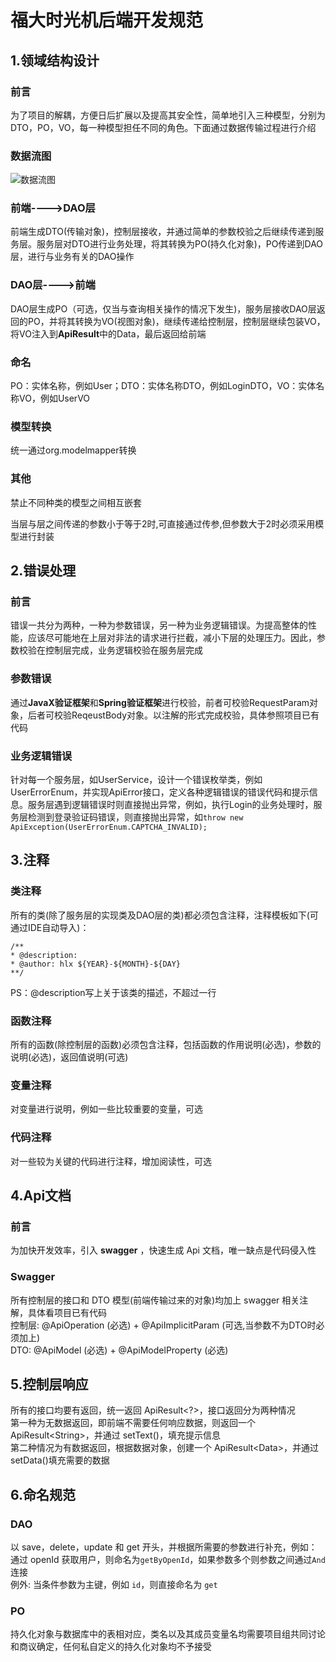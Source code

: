 ﻿# 福大时光机后端开发规范

## 1.领域结构设计

### 前言

为了项目的解耦，方便日后扩展以及提高其安全性，简单地引入三种模型，分别为 DTO，PO，VO，每一种模型担任不同的角色。下面通过数据传输过程进行介绍

### 数据流图

![数据流图](http://hlx-blog.oss-cn-beijing.aliyuncs.com/18-10-2/69099030.jpg)

### 前端---->DAO层

前端生成DTO(传输对象)，控制层接收，并通过简单的参数校验之后继续传递到服务层。服务层对DTO进行业务处理，将其转换为PO(持久化对象)，PO传递到DAO层，进行与业务有关的DAO操作

### DAO层---->前端

DAO层生成PO（可选，仅当与查询相关操作的情况下发生)，服务层接收DAO层返回的PO，并将其转换为VO(视图对象)，继续传递给控制层，控制层继续包装VO，将VO注入到**ApiResult**中的Data，最后返回给前端

### 命名

PO：实体名称，例如User；DTO：实体名称DTO，例如LoginDTO，VO：实体名称VO，例如UserVO

### 模型转换

统一通过org.modelmapper转换

### 其他

禁止不同种类的模型之间相互嵌套  

当层与层之间传递的参数小于等于2时,可直接通过传参,但参数大于2时必须采用模型进行封装

## 2.错误处理

### 前言

错误一共分为两种，一种为参数错误，另一种为业务逻辑错误。为提高整体的性能，应该尽可能地在上层对非法的请求进行拦截，减小下层的处理压力。因此，参数校验在控制层完成，业务逻辑校验在服务层完成

### 参数错误

通过**JavaX验证框架**和**Spring验证框架**进行校验，前者可校验RequestParam对象，后者可校验ReqeustBody对象。以注解的形式完成校验，具体参照项目已有代码

### 业务逻辑错误

针对每一个服务层，如UserService，设计一个错误枚举类，例如UserErrorEnum，并实现ApiError接口，定义各种逻辑错误的错误代码和提示信息。服务层遇到逻辑错误时则直接抛出异常，例如，执行Login的业务处理时，服务层检测到登录验证码错误，则直接抛出异常，如`throw new ApiException(UserErrorEnum.CAPTCHA_INVALID);`  

## 3.注释

### 类注释

所有的类(除了服务层的实现类及DAO层的类)都必须包含注释，注释模板如下(可通过IDE自动导入)：

```
/**
* @description: 
* @author: hlx ${YEAR}-${MONTH}-${DAY}
**/
```

PS：@description写上关于该类的描述，不超过一行

### 函数注释

所有的函数(除控制层的函数)必须包含注释，包括函数的作用说明(必选)，参数的说明(必选)，返回值说明(可选)

### 变量注释

对变量进行说明，例如一些比较重要的变量，可选

### 代码注释

对一些较为关键的代码进行注释，增加阅读性，可选

## 4.Api文档

### 前言

为加快开发效率，引入 **swagger** ，快速生成 Api 文档，唯一缺点是代码侵入性

### Swagger

所有控制层的接口和 DTO 模型(前端传输过来的对象)均加上 swagger 相关注解，具体看项目已有代码  
控制层: @ApiOperation (必选) + @ApiImplicitParam (可选,当参数不为DTO时必须加上)  
DTO: @ApiModel (必选) + @ApiModelProperty (必选)


## 5.控制层响应

所有的接口均要有返回，统一返回 ApiResult&lt;?&gt;，接口返回分为两种情况  
第一种为无数据返回，即前端不需要任何响应数据，则返回一个 ApiResult&lt;String&gt;，并通过 setText()，填充提示信息  
第二种情况为有数据返回，根据数据对象，创建一个 ApiResult&lt;Data&gt;，并通过 setData()填充需要的数据

## 6.命名规范

### DAO

以 save，delete，update 和 get 开头，并根据所需要的参数进行补充，例如：通过 openId 获取用户，则命名为`getByOpenId`，如果参数多个则参数之间通过`And`连接  
例外: 当条件参数为主键，例如 `id`，则直接命名为 `get`

### PO

持久化对象与数据库中的表相对应，类名以及其成员变量名均需要项目组共同讨论和商议确定，任何私自定义的持久化对象均不予接受

